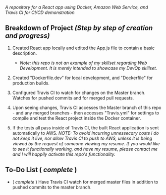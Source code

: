 
*A repository for a React app using Docker, Amazon Web Service, and Travis CI for CI/CD demonstration*

## Breakdown of Project *(Step by step of creation and progress)*

1. Created React app locally and edited the App.js file to contain a basic description.
    * *Note: this repo is not an example of my skillset regarding Web Development.  It is merely intended to showcase my DevOp skillset.*

1. Created "Dockerfile.dev" for local development, and "Dockerfile" for production builds.

1.  Configured Travis CI to watch for changes on the Master branch.  Watches for pushed commits and for merged pull requests.  

1.  Upon seeing changes, Travis CI accesses the Master branch of this repo - and any merged branches - then accesses "Travis.yml" for settings to compile and test the React project inside the Docker container.

1.  If the tests all pass inside of Travis CI, the built React application is sent automatically to AWS.  *NOTE: To avoid incurring unnessecary costs I do not keep it live, nor allow Travis CI to push to AWS, unless it is being viewed by the request of someone viewing my resume. If you would like to see it functionally working, and have my resume, please contact me and I will happily activate this repo's functionality.*



## To-Do List ( *complete* )

* ( *complete* ) Have Travis CI watch for merged master files in addition to pushed commits to the master branch.
